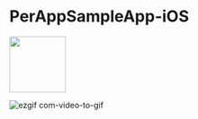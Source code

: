 # PerAppSampleApp-iOS

<img src="[https://your-image-url.type](https://github.com/RPiyush/PerAppSampleApp-iOS/assets/5211430/e77a50a6-aa6e-4862-a52c-e0fb4d83455a)" width="100" height="100">

![ezgif com-video-to-gif](https://github.com/RPiyush/PerAppSampleApp-iOS/assets/5211430/e77a50a6-aa6e-4862-a52c-e0fb4d83455a)
